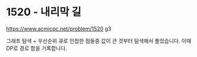 # 1520 - 내리막 길

<https://www.acmicpc.net/problem/1520> g3

그래프 탐색 + 우선순위 큐로 인접한 점들중 값이 큰 것부터 탐색해서 풀었습니다.
이때 DP로 경로 합을 기록합니다.

